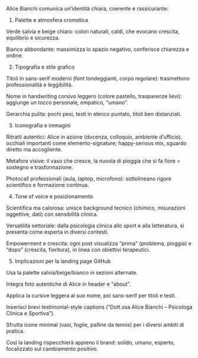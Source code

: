 Alice Bianchi comunica un’identità chiara, coerente e rassicurante:

1. Palette e atmosfera cromatica

Verde salvia e beige chiaro: colori naturali, caldi, che evocano crescita, equilibrio e sicurezza.

Bianco abbondante: massimizza lo spazio negativo, conferisce chiarezza e ordine.

2. Tipografia e stile grafico

Titoli in sans-serif moderni (font tondeggianti, corpo regolare): trasmettono professionalità e leggibilità.

Nome in handwriting corsivo leggero (colore pastello, trasparenze lievi): aggiunge un tocco personale, empatico, “umano”.

Gerarchia pulita: pochi pesi, testi in elenco puntato, titoli ben distanziati.

3. Iconografia e immagini

Ritratti autentici: Alice in azione (docenza, colloquio, ambiente d’ufficio), occhiali importanti come elemento-signature; happy-serious mix, sguardo diretto ma accogliente.

Metafore visive: il vaso che cresce, la nuvola di pioggia che si fa fiore = sostegno e trasformazione.

Photocall professionali (aula, laptop, microfono): sottolineano rigore scientifico e formazione continua.

4. Tone of voice e posizionamento

Scientifica ma calorosa: unisce background tecnico (chimico, misurazioni oggettive, dati) con sensibilità clinica.

Versatilità settoriale: dalla psicologia clinica allo sport e alla letteratura, si presenta come esperta in diversi contesti.

Empowerment e crescita: ogni post visualizza “prima” (problema, pioggia) e “dopo” (crescita, fioritura), in linea con obiettivi terapeutici.

5. Implicazioni per la landing page GitHub

Usa la palette salvia/beige/bianco in sezioni alternate.

Integra foto autentiche di Alice in header e “about”.

Applica la cursive leggera al suo nome, poi sans-serif per titoli e testi.

Inserisci brevi testimonial-style captions (“Dott.ssa Alice Bianchi – Psicologa Clinica e Sportiva”).

Sfrutta icone minimal (vasi, foglie, palline da tennis) per i diversi ambiti di pratica.

Così la landing rispecchierà appieno il brand: solido, umano, esperto, focalizzato sul cambiamento positivo.
